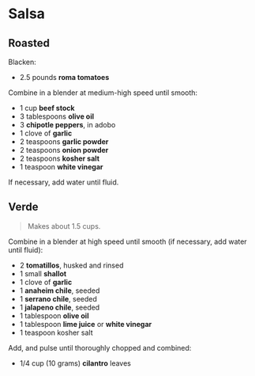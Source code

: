 # Salsa

## Roasted

Blacken:

- 2.5 pounds **roma tomatoes**

Combine in a blender at medium-high speed until smooth:

- 1 cup **beef stock**
- 3 tablespoons **olive oil**
- 3 **chipotle peppers**, in adobo
- 1 clove of **garlic**
- 2 teaspoons **garlic powder**
- 2 teaspoons **onion powder**
- 2 teaspoons **kosher salt**
- 1 teaspoon **white vinegar**

If necessary, add water until fluid.

## Verde

> Makes about 1.5 cups.

Combine in a blender at high speed until smooth (if necessary, add water until fluid):

- 2 **tomatillos**, husked and rinsed
- 1 small **shallot**
- 1 clove of **garlic**
- 1 **anaheim chile**, seeded
- 1 **serrano chile**, seeded
- 1 **jalapeno chile**, seeded
- 1 tablespoon **olive oil**
- 1 tablespoon **lime juice** or **white vinegar**
- 1 teaspoon kosher salt

Add, and pulse until thoroughly chopped and combined:

- 1/4 cup (10 grams) **cilantro** leaves
